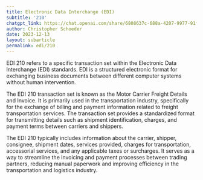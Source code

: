 ```yaml
---
title: Electronic Data Interchange (EDI)
subtitle: '210'
chatgpt_link: https://chat.openai.com/share/6808637c-688a-4207-9977-91fe52745983
author: Christopher Schoeder
date: 2023-12-13
layout: subarticle
permalink: edi/210
---
```


EDI 210 refers to a specific transaction set within the Electronic Data Interchange (EDI) standards. EDI is a structured electronic format for exchanging business documents between different computer systems without human intervention.

The EDI 210 transaction set is known as the Motor Carrier Freight Details and Invoice. It is primarily used in the transportation industry, specifically for the exchange of billing and payment information related to freight transportation services. The transaction set provides a standardized format for transmitting details such as shipment identification, charges, and payment terms between carriers and shippers.

The EDI 210 typically includes information about the carrier, shipper, consignee, shipment dates, services provided, charges for transportation, accessorial services, and any applicable taxes or surcharges. It serves as a way to streamline the invoicing and payment processes between trading partners, reducing manual paperwork and improving efficiency in the transportation and logistics industry.
